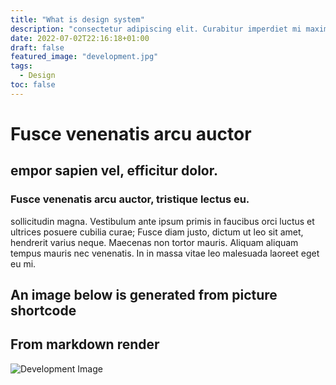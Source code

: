 ```yaml
---
title: "What is design system"
description: "consectetur adipiscing elit. Curabitur imperdiet mi maximus"
date: 2022-07-02T22:16:18+01:00
draft: false
featured_image: "development.jpg"
tags:
  - Design
toc: false
---
```

# Fusce venenatis arcu auctor

## empor sapien vel, efficitur dolor.

### Fusce venenatis arcu auctor, tristique lectus eu.

sollicitudin magna. Vestibulum ante ipsum primis in faucibus orci luctus et ultrices posuere
cubilia curae; Fusce diam justo, dictum ut leo sit amet, hendrerit varius neque. Maecenas non
tortor mauris. Aliquam aliquam tempus mauris nec venenatis. In in massa vitae leo malesuada
laoreet eget eu mi.

## An image below is generated from picture shortcode

<!-- {{< picture path="images/development.jpg" alt="My design image" >}} -->

## From markdown render
![Development Image](/images/development.jpg "Title")
